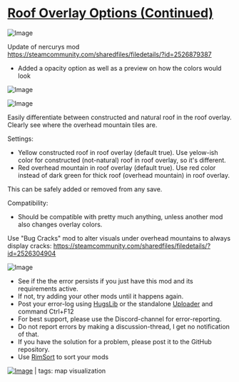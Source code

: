 # [Roof Overlay Options (Continued)](https://steamcommunity.com/sharedfiles/filedetails/?id=3115593856)

![Image](https://i.imgur.com/buuPQel.png)

Update of nercurys mod https://steamcommunity.com/sharedfiles/filedetails/?id=2526879387

- Added a opacity option as well as a preview on how the colors would look

![Image](https://i.imgur.com/pufA0kM.png)
	
![Image](https://i.imgur.com/Z4GOv8H.png)

Easily differentiate between constructed and natural roof in the roof overlay. Clearly see where the overhead mountain tiles are.

Settings:
- Yellow constructed roof in roof overlay (default true). Use yelow-ish color for constructed (not-natural) roof in roof overlay, so it's different.
- Red overhead mountain in roof overlay (default true). Use red color instead of dark green for thick roof (overhead mountain) in roof overlay.

This can be safely added or removed from any save.

Compatibility:
- Should be compatible with pretty much anything, unless another mod also changes overlay colors.

Use "Bug Cracks" mod to alter visuals under overhead mountains to always display cracks: https://steamcommunity.com/sharedfiles/filedetails/?id=2526304904

![Image](https://i.imgur.com/PwoNOj4.png)



-  See if the the error persists if you just have this mod and its requirements active.
-  If not, try adding your other mods until it happens again.
-  Post your error-log using [HugsLib](https://steamcommunity.com/workshop/filedetails/?id=818773962) or the standalone [Uploader](https://steamcommunity.com/sharedfiles/filedetails/?id=2873415404) and command Ctrl+F12
-  For best support, please use the Discord-channel for error-reporting.
-  Do not report errors by making a discussion-thread, I get no notification of that.
-  If you have the solution for a problem, please post it to the GitHub repository.
-  Use [RimSort](https://github.com/RimSort/RimSort/releases/latest) to sort your mods

 

[![Image](https://img.shields.io/github/v/release/emipa606/RoofOverlayOptions?label=latest%20version&style=plastic&color=9f1111&labelColor=black)](https://steamcommunity.com/sharedfiles/filedetails/changelog/3115593856) | tags:  map visualization
